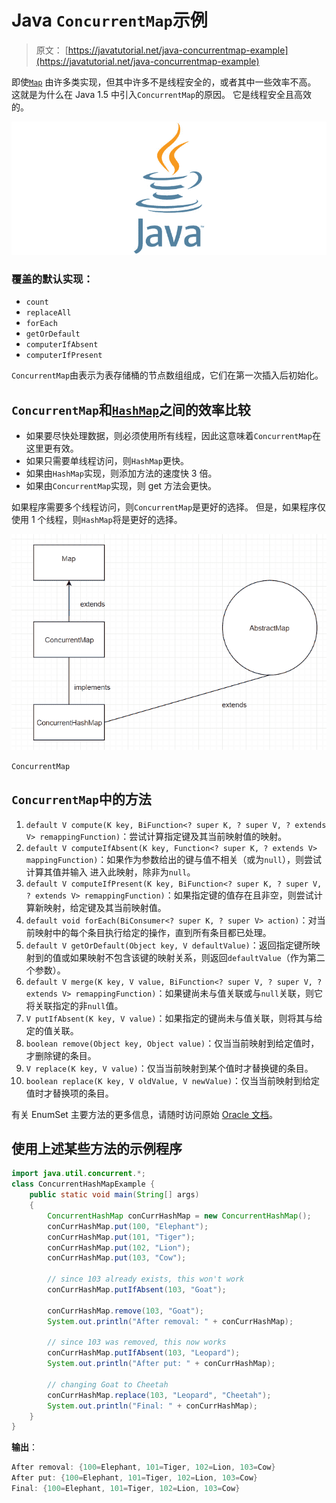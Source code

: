 # Java `ConcurrentMap`示例

> 原文： [https://javatutorial.net/java-concurrentmap-example](https://javatutorial.net/java-concurrentmap-example)

即使[`Map`](https://docs.oracle.com/javase/7/docs/api/java/util/Map.html) 由许多类实现，但其中许多不是线程安全的，或者其中一些效率不高。 这就是为什么在 Java 1.5 中引入`ConcurrentMap`的原因。 它是线程安全且高效的。

![java-featured-image](img/e0db051dedc1179e7424b6d998a6a772.jpg)

### 覆盖的默认实现：

*   `count`
*   `replaceAll`
*   `forEach`
*   `getOrDefault`
*   `computerIfAbsent`
*   `computerIfPresent`

`ConcurrentMap`由表示为表存储桶的节点数组组成，它们在第一次插入后初始化。

## `ConcurrentMap`和[`HashMap`](https://javatutorial.net/java-hashmap-example)之间的效率比较

*   如果要尽快处理数据，则必须使用所有线程，因此这意味着`ConcurrentMap`在这里更有效。
*   如果只需要单线程访问，则`HashMap`更快。
*   如果由`HashMap`实现，则添加方法的速度快 3 倍。
*   如果由`ConcurrentMap`实现，则 get 方法会更快。

如果程序需要多个线程访问，则`ConcurrentMap`是更好的选择。 但是，如果程序仅使用 1 个线程，则`HashMap`将是更好的选择。

![ConcurrentMap](img/9f5c84d109868d4a53f616e2982c5aa7.jpg)

`ConcurrentMap`

## `ConcurrentMap`中的方法

1.  `default V compute(K key, BiFunction<? super K, ? super V, ? extends V> remappingFunction)`：尝试计算指定键及其当前映射值的映射。
2.  `default V computeIfAbsent(K key, Function<? super K, ? extends V> mappingFunction)`：如果作为参数给出的键与值不相关（或为`null`），则尝试计算其值并输入 进入此映射，除非为`null`。
3.  `default V computeIfPresent(K key, BiFunction<? super K, ? super V, ? extends V> remappingFunction)`：如果指定键的值存在且非空，则尝试计算新映射，给定键及其当前映射值。
4.  `default void forEach(BiConsumer<? super K, ? super V> action)`：对当前映射中的每个条目执行给定的操作，直到所有条目都已处理。
5.  `default V getOrDefault(Object key, V defaultValue)`：返回指定键所映射到的值或如果映射不包含该键的映射关系，则返回`defaultValue`（作为第二个参数）。
6.  `default V merge(K key, V value, BiFunction<? super V, ? super V, ? extends V> remappingFunction)`：如果键尚未与值关联或与`null`关联，则它将关联指定的非`null`值。
7.  `V putIfAbsent(K key, V value)`：如果指定的键尚未与值关联，则将其与给定的值关联。
8.  `boolean remove(Object key, Object value)`：仅当当前映射到给定值时，才删除键的条目。
9.  `V replace(K key, V value)`：仅当当前映射到某个值时才替换键的条目。
10.  `boolean replace(K key, V oldValue, V newValue)`：仅当当前映射到给定值时才替换项的条目。

有关 EnumSet 主要方法的更多信息，请随时访问原始 [Oracle 文档](https://docs.oracle.com/javase/8/docs/api/java/util/concurrent/ConcurrentMap.html)。

## 使用上述某些方法的示例程序

```java
import java.util.concurrent.*; 
class ConcurrentHashMapExample { 
    public static void main(String[] args) 
    { 
        ConcurrentHashMap conCurrHashMap = new ConcurrentHashMap(); 
        conCurrHashMap.put(100, "Elephant"); 
        conCurrHashMap.put(101, "Tiger"); 
        conCurrHashMap.put(102, "Lion"); 
        conCurrHashMap.put(103, "Cow"); 

        // since 103 already exists, this won't work
        conCurrHashMap.putIfAbsent(103, "Goat"); 

        conCurrHashMap.remove(103, "Goat"); 
        System.out.println("After removal: " + conCurrHashMap);

        // since 103 was removed, this now works
        conCurrHashMap.putIfAbsent(103, "Leopard"); 
        System.out.println("After put: " + conCurrHashMap);

        // changing Goat to Cheetah
        conCurrHashMap.replace(103, "Leopard", "Cheetah"); 
        System.out.println("Final: " + conCurrHashMap); 
    } 
}
```

**输出**：

```java
After removal: {100=Elephant, 101=Tiger, 102=Lion, 103=Cow}
After put: {100=Elephant, 101=Tiger, 102=Lion, 103=Cow}
Final: {100=Elephant, 101=Tiger, 102=Lion, 103=Cow}
```